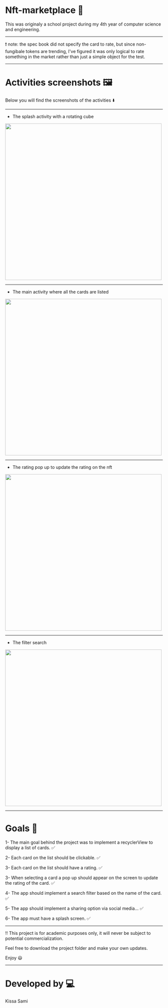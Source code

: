 # Nft-marketplace :mushroom:

This was originaly a school project during my 4th year of computer science and engineering.
*********************************************************************************************
❗ note: the spec book did not specify the card to rate, but since non-fungibale tokens are trending, I've figured it was only logical to rate something in the market rather than just a simple object for the test.
*********************************************************************************************
# Activities screenshots :framed_picture:

Below you will find the screenshots of the activities :arrow_down:

-----------------------------------------------
- The splash activity with a rotating cube

<img src="https://user-images.githubusercontent.com/67519040/159586331-df939442-f2f7-479f-81cf-7e62d937bc7a.png" width="500"/>

-----------------------------------------------
- The main activity where all the cards are listed

<img src="https://user-images.githubusercontent.com/67519040/159586401-f1c4677b-dd6b-438c-a230-01c57c699866.png" width="500"  />

-----------------------------------------------
- The rating pop up to update the rating on the nft

<img src="https://user-images.githubusercontent.com/67519040/159586409-f22e6cf2-192a-454c-8461-8735b7dfd878.png" width="500"  />

-----------------------------------------------
- The filter search

<img src="https://user-images.githubusercontent.com/67519040/159586447-8da53fc3-f1bc-4425-ba2b-02d18b6c961f.png" width="500"  />


*********************************************************************************************
# Goals 	:notebook_with_decorative_cover:

1- The main goal behind the project was to implement a recyclerView to display a list of cards. :white_check_mark:

2- Each card on the list should be clickable. :white_check_mark:

3- Each card on the list should have a rating. :white_check_mark:

3- When selecting a card a pop up should appear on the screen to update the rating of the card. :white_check_mark:

4- The app should implement a search filter based on the name of the card. :white_check_mark:

5-  The app should implement a sharing option via social media... :white_check_mark:

6- The app must have a splash screen. :white_check_mark:

*********************************************************************************************
:bangbang: This project is for academic purposes only, it will never be subject to potential commercialization.

Feel free to download the project folder and make your own updates.

Enjoy :smiley:

*********************************************************************************************
# Developed by :computer: 

Kissa Sami
